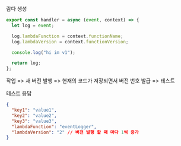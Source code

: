 람다 생성

```js
export const handler = async (event, context) => {
  let log = event;

  log.lambdaFunction = context.functionName;
  log.lambdaVersion = context.functionVersion;

  console.log("hi im v1");

  return log;
};
```

작업 => 새 버전 발행 => 현재의 코드가 저장되면서 버전 번호 발급 => 테스트

테스트 응답

```json
{
  "key1": "value1",
  "key2": "value2",
  "key3": "value3",
  "lambdaFunction": "eventLogger",
  "lambdaVersion": "2" // 버전 발행 할 때 마다 1씩 증가
}
```
